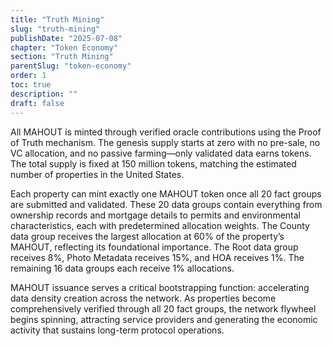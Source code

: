 ```yaml
---
title: "Truth Mining"
slug: "truth-mining"
publishDate: "2025-07-08"
chapter: "Token Economy"
section: "Truth Mining"
parentSlug: "token-economy"
order: 1
toc: true
description: ""
draft: false
---
```


All MAHOUT is minted through verified oracle contributions using the Proof of Truth mechanism. The genesis supply starts at zero with no pre-sale, no VC allocation, and no passive farming—only validated data earns tokens. The total supply is fixed at 150 million tokens, matching the estimated number of properties in the United States.

Each property can mint exactly one MAHOUT token once all 20 fact groups are submitted and validated. These 20 data groups contain everything from ownership records and mortgage details to permits and environmental characteristics, each with predetermined allocation weights. The County data group receives the largest allocation at 60% of the property’s MAHOUT, reflecting its foundational importance. The Root data group receives 8%, Photo Metadata receives 15%, and HOA receives 1%. The remaining 16 data groups each receive 1% allocations.

MAHOUT issuance serves a critical bootstrapping function: accelerating data density creation across the network. As properties become comprehensively verified through all 20 fact groups, the network flywheel begins spinning, attracting service providers and generating the economic activity that sustains long-term protocol operations.
